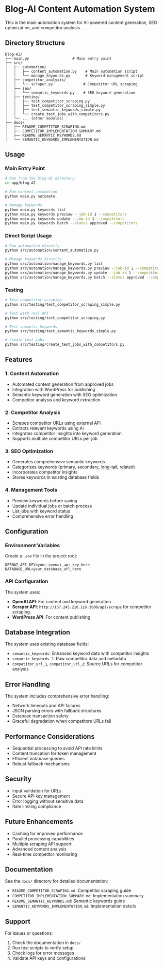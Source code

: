 # Blog-AI Content Automation System

This is the main automation system for AI-powered content generation, SEO optimization, and competitor analysis.

## Directory Structure

```
blog-AI/
├── main.py                    # Main entry point
├── src/
│   ├── automation/
│   │   ├── content_automation.py    # Main automation script
│   │   └── manage_keywords.py       # Keyword management script
│   ├── competitor_analysis/
│   │   └── scraper.py              # Competitor URL scraping
│   ├── seo/
│   │   └── semantic_keywords.py    # SEO keyword generation
│   ├── testing/
│   │   ├── test_competitor_scraping.py
│   │   ├── test_competitor_scraping_simple.py
│   │   ├── test_semantic_keywords_simple.py
│   │   └── create_test_jobs_with_competitors.py
│   └── ... (other modules)
├── docs/
│   ├── README_COMPETITOR_SCRAPING.md
│   ├── COMPETITOR_IMPLEMENTATION_SUMMARY.md
│   ├── README_SEMANTIC_KEYWORDS.md
│   └── SEMANTIC_KEYWORDS_IMPLEMENTATION.md
```

## Usage

### Main Entry Point

```bash
# Run from the blog-AI directory
cd app/blog-AI

# Run content automation
python main.py automate

# Manage keywords
python main.py keywords list
python main.py keywords preview --job-id 1 --competitors
python main.py keywords update --job-id 1 --competitors
python main.py keywords batch --status approved --competitors
```

### Direct Script Usage

```bash
# Run automation directly
python src/automation/content_automation.py

# Manage keywords directly
python src/automation/manage_keywords.py list
python src/automation/manage_keywords.py preview --job-id 1 --competitors
python src/automation/manage_keywords.py update --job-id 1 --competitors
python src/automation/manage_keywords.py batch --status approved --competitors
```

### Testing

```bash
# Test competitor scraping
python src/testing/test_competitor_scraping_simple.py

# Test with real API
python src/testing/test_competitor_scraping.py

# Test semantic keywords
python src/testing/test_semantic_keywords_simple.py

# Create test jobs
python src/testing/create_test_jobs_with_competitors.py
```

## Features

### 1. Content Automation
- Automated content generation from approved jobs
- Integration with WordPress for publishing
- Semantic keyword generation with SEO optimization
- Competitor analysis and keyword extraction

### 2. Competitor Analysis
- Scrapes competitor URLs using external API
- Extracts relevant keywords using AI
- Integrates competitor insights into keyword generation
- Supports multiple competitor URLs per job

### 3. SEO Optimization
- Generates comprehensive semantic keywords
- Categorizes keywords (primary, secondary, long-tail, related)
- Incorporates competitor insights
- Stores keywords in existing database fields

### 4. Management Tools
- Preview keywords before saving
- Update individual jobs or batch process
- List jobs with keyword status
- Comprehensive error handling

## Configuration

### Environment Variables

Create a `.env` file in the project root:

```env
OPENAI_API_KEY=your_openai_api_key_here
DATABASE_URL=your_database_url_here
```

### API Configuration

The system uses:
- **OpenAI API**: For content and keyword generation
- **Scraper API**: `http://157.245.210.116:3000/api/scrape` for competitor scraping
- **WordPress API**: For content publishing

## Database Integration

The system uses existing database fields:
- `semantic_keywords`: Enhanced keyword data with competitor insights
- `semantic_keywords_2`: Raw competitor data and metadata
- `competitor_url_1`, `competitor_url_2`: Source URLs for competitor analysis

## Error Handling

The system includes comprehensive error handling:
- Network timeouts and API failures
- JSON parsing errors with fallback structures
- Database transaction safety
- Graceful degradation when competitors URLs fail

## Performance Considerations

- Sequential processing to avoid API rate limits
- Content truncation for token management
- Efficient database queries
- Robust fallback mechanisms

## Security

- Input validation for URLs
- Secure API key management
- Error logging without sensitive data
- Rate limiting compliance

## Future Enhancements

- Caching for improved performance
- Parallel processing capabilities
- Multiple scraping API support
- Advanced content analysis
- Real-time competitor monitoring

## Documentation

See the `docs/` directory for detailed documentation:
- `README_COMPETITOR_SCRAPING.md`: Competitor scraping guide
- `COMPETITOR_IMPLEMENTATION_SUMMARY.md`: Implementation summary
- `README_SEMANTIC_KEYWORDS.md`: Semantic keywords guide
- `SEMANTIC_KEYWORDS_IMPLEMENTATION.md`: Implementation details

## Support

For issues or questions:
1. Check the documentation in `docs/`
2. Run test scripts to verify setup
3. Check logs for error messages
4. Validate API keys and configurations
